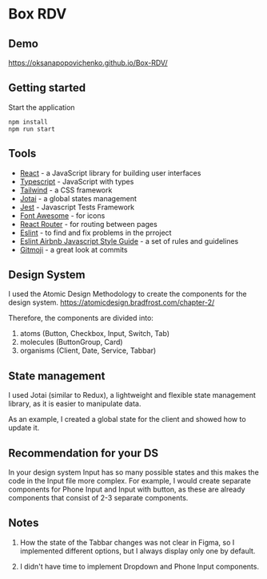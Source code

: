 # Box RDV

## Demo
https://oksanapopovichenko.github.io/Box-RDV/

## Getting started

Start the application
```
npm install
npm run start
```

## Tools

- [React](https://reactjs.org) - a JavaScript library for building user interfaces
- [Typescript](https://www.typescriptlang.org) - JavaScript with types
- [Tailwind](https://tailwindcss.com/) - a CSS framework
- [Jotai](https://jotai.org) - a global states management
- [Jest](https://jestjs.io) - Javascript Tests Framework
- [Font Awesome](https://fontawesome.com) - for icons
- [React Router](https://reactrouter.com) - for routing between pages
- [Eslint](https://eslint.org) - to find and fix problems in the prroject
- [Eslint Airbnb Javascript Style Guide](https://github.com/airbnb/javascript) - a set of rules and guidelines
- [Gitmoji](https://gitmoji.dev/) - a great look at commits

## Design System

I used the Atomic Design Methodology to create the components for the design system.
https://atomicdesign.bradfrost.com/chapter-2/

Therefore, the components are divided into:
1. atoms (Button, Checkbox, Input, Switch, Tab)
2. molecules (ButtonGroup, Card) 
3. organisms (Client, Date, Service, Tabbar)

## State management

I used Jotai (similar to Redux), a lightweight and flexible state management library, as it is easier to manipulate data.

As an example, I created a global state for the client and showed how to update it.

## Recommendation for your DS
In your design system Input has so many possible states and this makes the code in the Input file more complex. 
For example, I would create separate components for Phone Input and Input with button, as these are already components that consist of 2-3 separate components.

## Notes

1. How the state of the Tabbar changes was not clear in Figma, so I implemented different options, but I always display only one by default.

2. I didn't have time to implement Dropdown and Phone Input components.